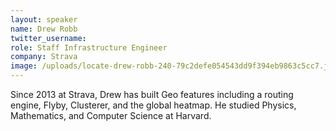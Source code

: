 ```yaml
---
layout: speaker
name: Drew Robb
twitter_username: 
role: Staff Infrastructure Engineer
company: Strava
image: /uploads/locate-drew-robb-240-79c2defe054543dd9f394eb9863c5cc7.jpg
---
```


Since 2013 at Strava, Drew has built Geo features including a routing engine, Flyby, Clusterer, and the global heatmap. He studied Physics, Mathematics, and Computer Science at Harvard.